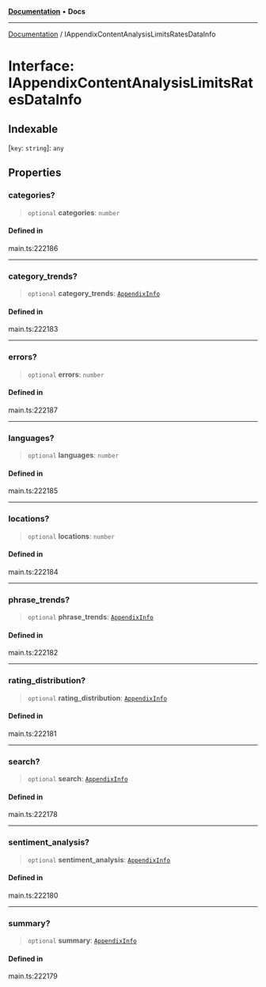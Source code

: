 [**Documentation**](../README.md) • **Docs**

***

[Documentation](../README.md) / IAppendixContentAnalysisLimitsRatesDataInfo

# Interface: IAppendixContentAnalysisLimitsRatesDataInfo

## Indexable

 \[`key`: `string`\]: `any`

## Properties

### categories?

> `optional` **categories**: `number`

#### Defined in

main.ts:222186

***

### category\_trends?

> `optional` **category\_trends**: [`AppendixInfo`](../classes/AppendixInfo.md)

#### Defined in

main.ts:222183

***

### errors?

> `optional` **errors**: `number`

#### Defined in

main.ts:222187

***

### languages?

> `optional` **languages**: `number`

#### Defined in

main.ts:222185

***

### locations?

> `optional` **locations**: `number`

#### Defined in

main.ts:222184

***

### phrase\_trends?

> `optional` **phrase\_trends**: [`AppendixInfo`](../classes/AppendixInfo.md)

#### Defined in

main.ts:222182

***

### rating\_distribution?

> `optional` **rating\_distribution**: [`AppendixInfo`](../classes/AppendixInfo.md)

#### Defined in

main.ts:222181

***

### search?

> `optional` **search**: [`AppendixInfo`](../classes/AppendixInfo.md)

#### Defined in

main.ts:222178

***

### sentiment\_analysis?

> `optional` **sentiment\_analysis**: [`AppendixInfo`](../classes/AppendixInfo.md)

#### Defined in

main.ts:222180

***

### summary?

> `optional` **summary**: [`AppendixInfo`](../classes/AppendixInfo.md)

#### Defined in

main.ts:222179
